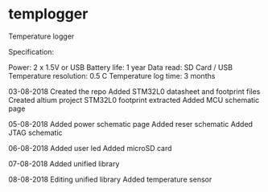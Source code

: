 # templogger
Temperature logger

Specification:

Power:					2 x 1.5V or USB
Battery life:			1 year
Data read:				SD Card / USB
Temperature resolution:	0.5 C
Temperature log time:	3 months

03-08-2018
Created the repo
Added STM32L0 datasheet and footprint files
Created altium project
STM32L0 footprint extracted
Added MCU schematic page

05-08-2018
Added power schematic page
Added reser schematic
Added JTAG schematic

06-08-2018
Added user led
Added microSD card

07-08-2018
Added unified library

08-08-2018
Editing unified library
Added temperature sensor
